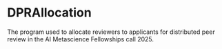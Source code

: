 # DPRAllocation
The program used to allocate reviewers to applicants for distributed peer review in the AI Metascience Fellowships call 2025.

